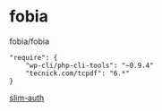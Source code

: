 fobia
=====

fobia/fobia

    "require": {
        "wp-cli/php-cli-tools": "~0.9.4"
        "tecnick.com/tcpdf": "6.*"
    }


[slim-auth](https://github.com/jeremykendall/slim-auth)

